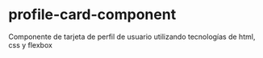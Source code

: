 # profile-card-component
Componente de tarjeta de perfil de usuario utilizando tecnologías de html, css y flexbox

